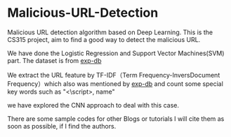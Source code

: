 # Malicious-URL-Detection
Malicious URL detection algorithm based on Deep Learning.
This is the CS315 project, aim to find a good way to detect the malicious URL.

We have done the Logistic Regression and Support Vector Machines(SVM) part. The dataset is from [exp-db](https://github.com/exp-db/AI-Driven-WAF)

We extract the URL feature by TF-IDF（Term Frequency-InversDocument Frequency）which also was mentioned by [exp-db](https://github.com/exp-db/AI-Driven-WAF) and count some special key words such as "<\script>, name"

we have explored the CNN approach to deal with this case.




There are some sample codes for other Blogs or tutorials  I will cite them as soon as possible, if I find the authors.
